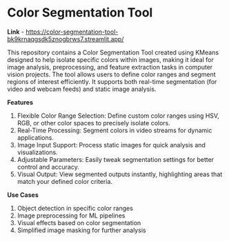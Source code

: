 # Color Segmentation Tool

**Link** - https://color-segmentation-tool-bk9krnaqgsdk5znogbrws7.streamlit.app/

This repository contains a Color Segmentation Tool created using KMeans designed to help isolate specific colors within images, making it ideal for image analysis, preprocessing, and feature extraction tasks in computer vision projects. The tool allows users to define color ranges and segment regions of interest efficiently. It supports both real-time segmentation (for video and webcam feeds) and static image analysis.

**Features**

1. Flexible Color Range Selection: Define custom color ranges using HSV, RGB, or other color spaces to precisely isolate colors.
2. Real-Time Processing: Segment colors in video streams for dynamic applications.
3. Image Input Support: Process static images for quick analysis and visualizations.
4. Adjustable Parameters: Easily tweak segmentation settings for better control and accuracy.
5. Visual Output: View segmented outputs instantly, highlighting areas that match your defined color criteria.
   
**Use Cases**
1. Object detection in specific color ranges
2. Image preprocessing for ML pipelines
3. Visual effects based on color segmentation
4. Simplified image masking for further analysis
